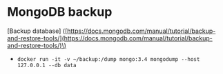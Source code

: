 # MongoDB backup

\[Backup database\] \([https://docs.mongodb.com/manual/tutorial/backup-and-restore-tools/](https://docs.mongodb.com/manual/tutorial/backup-and-restore-tools/)\)

* `docker run -it -v ~/backup:/dump mongo:3.4 mongodump --host 127.0.0.1 --db data`



